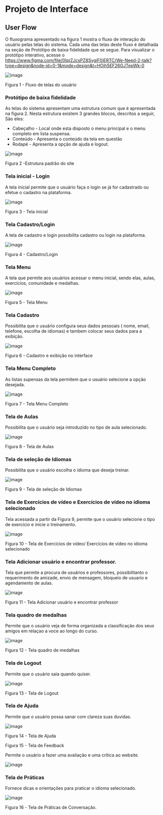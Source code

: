
# Projeto de Interface


## User Flow

O fluxograma apresentado na figura 1 mostra o fluxo de interação do usuário pelas telas do sistema. Cada uma das telas deste fluxo é detalhada na seção de Protótipo de baixa fidelidade que se segue. Para visualizar o protótipo interativo, acesse o https://www.figma.com/file/0lqrZJcsPZ8SygiF0iERTC/We-Need-2-talk?type=design&node-id=0-1&mode=design&t=HOjh5EF26GJTepWk-0


![image](https://github.com/ICEI-PUC-Minas-PMV-ADS/pmv-ads-2023-2-e1-proj-web-t10-we_need_2_talk/assets/144388125/2550a6ea-0318-449d-bb82-2039f4bc3391)


Figura 1 - Fluxo de telas do usuário


### Protótipo de baixa fidelidade

As telas do sistema apresentam uma estrutura comum que é apresentada na figura 2.
Nesta estrutura existem 3 grandes blocos, descritos a seguir, São eles:
<ul>
<li>Cabeçalho - Local onde esta disposto o menu principal e o menu completo em lista suspensa.</li>
<li>Conteúdo - Apresenta o conteúdo da tela em questão</li>
<li>Rodapé - Apresenta a opção de ajuda e logout.</li>
</ul>

![image](https://github.com/ICEI-PUC-Minas-PMV-ADS/pmv-ads-2023-2-e1-proj-web-t10-we_need_2_talk/assets/144743493/d95f2175-668b-46ec-9c38-94717e4b7abb)

Figura 2 -Estrutura padrão do site


### Tela inicial - Login

A tela inicial permite que o usuário faça o login se já for cadastrado ou efetue o cadastro na plataforma.

![image](https://github.com/ICEI-PUC-Minas-PMV-ADS/pmv-ads-2023-2-e1-proj-web-t10-we_need_2_talk/assets/146040771/14233946-a029-46c7-9b90-cc06904c37dc)

Figura 3 - Tela inicial 


### Tela Cadastro/Login

A tela de cadastro e login possibilita cadastro ou login na plataforma.

![image](https://github.com/ICEI-PUC-Minas-PMV-ADS/pmv-ads-2023-2-e1-proj-web-t10-we_need_2_talk/assets/146040771/5ff6935c-9212-48b6-91cd-7f8f5f1835e4)

Figura 4 - Cadastro/Login

### Tela Menu

A tela que permite aos usuários acessar o menu inicial, sendo elas, aulas, exercícios, comunidade e medalhas.

![image](https://github.com/ICEI-PUC-Minas-PMV-ADS/pmv-ads-2023-2-e1-proj-web-t10-we_need_2_talk/assets/144743493/3123b828-9a99-4263-86ca-e68c70c5bf60)

Figura 5 - Tela Menu 

### Tela Cadastro 

Possibilita que o usuário configura seus dados pessoais ( nome, email, telefone, escolha de idiomas) e tambem colocar seus dados para a exibição.

![image](https://github.com/ICEI-PUC-Minas-PMV-ADS/pmv-ads-2023-2-e1-proj-web-t10-we_need_2_talk/assets/144743654/99d4f7f1-1b18-41ce-afa4-6f459da3cfce)

Figura 6 - Cadastro e exibição no interface

### Tela Menu Completo 

As listas supensas da tela permitem que o usuário selecione a opção desejada.

![image](https://github.com/ICEI-PUC-Minas-PMV-ADS/pmv-ads-2023-2-e1-proj-web-t10-we_need_2_talk/assets/144743654/842320f8-9201-47ab-9d07-deb366b3d61c) 

Figura 7 - Tela Menu Completo

### Tela de Aulas

Possibilita que o usuário seja introduzido no tipo de aula selecionado.

![image](https://github.com/ICEI-PUC-Minas-PMV-ADS/pmv-ads-2023-2-e1-proj-web-t10-we_need_2_talk/assets/144388125/b1d9109d-90bc-41da-a5ee-5d9fccd62b4e)

Figura 8 - Tela de Aulas 

### Tela de seleção de Idiomas

Possibilita que o usuário escolha o idioma que deseja treinar.

![image](https://github.com/ICEI-PUC-Minas-PMV-ADS/pmv-ads-2023-2-e1-proj-web-t10-we_need_2_talk/assets/144388125/3e09fbad-e00f-49de-9b2c-bdf702f8286a)

Figura 9 - Tela de seleção de Idiomas

### Tela de Exercícios de  vídeo e Exercícios de  vídeo no idioma selecionado

Tela acessada a partir da Figura 9, permite que o usuário selecione o tipo de exercício e inicie o treinamento.

![image](https://github.com/ICEI-PUC-Minas-PMV-ADS/pmv-ads-2023-2-e1-proj-web-t10-we_need_2_talk/assets/144388125/cf1a6181-b842-4f1c-bd08-e5352330c708)

Figura 10 - Tela de Exercícios de  vídeo/ Exercícios de  vídeo no idioma selecionado

### Tela Adicionar usuário e encontrar professor.

Tela que permite a procura de usuários e professores, possibilitanto o requerimento de amizade, envio de mensagem, bloqueio de usuario e agendamento de aulas.

![image](https://github.com/ICEI-PUC-Minas-PMV-ADS/pmv-ads-2023-2-e1-proj-web-t10-we_need_2_talk/assets/144743493/608498cc-595f-4178-ab9f-e7d53418399f)

Figura 11 - Tela Adicionar usuário e encontrar professor

### Tela quadro de medalhas

Permite que o usuário veja de forma organizada a classificação dos seus amigos em relaçao a voce ao longo do curso.

![image](https://github.com/ICEI-PUC-Minas-PMV-ADS/pmv-ads-2023-2-e1-proj-web-t10-we_need_2_talk/assets/144388125/6a86fd6c-ea9a-43fc-bfd7-6ff85c1d328b)

Figura 12 - Tela quadro de medalhas

### Tela de Logout

Permite que o usuário saia quando quiser.

![image](https://github.com/ICEI-PUC-Minas-PMV-ADS/pmv-ads-2023-2-e1-proj-web-t10-we_need_2_talk/assets/144388125/2bffef18-6d7d-4ff6-b62c-3d20a877a504)

Figura 13 - Tela de Logout

### Tela de Ajuda

Permite que o usuário possa sanar com clareza suas duvidas.

![image](https://github.com/ICEI-PUC-Minas-PMV-ADS/pmv-ads-2023-2-e1-proj-web-t10-we_need_2_talk/assets/144388125/9323697f-54a6-4de8-9f42-3ad6581b6230)

Figura 14 - Tela de Ajuda


Figura 15 - Tela de Feedback

Permite o usuário a fazer uma avaliação e uma crítica ao website.


![image](https://github.com/ICEI-PUC-Minas-PMV-ADS/pmv-ads-2023-2-e1-proj-web-t10-we_need_2_talk/assets/146040771/ead2b6b8-b1a8-4890-9273-d85be5c50793)

### Tela de Práticas

Fornece dicas e orientações para praticar o idioma selecionado.

![image](https://github.com/ICEI-PUC-Minas-PMV-ADS/pmv-ads-2023-2-e1-proj-web-t10-we_need_2_talk/assets/144743493/5bd73f7d-14ae-444f-8805-39c0eb0842db)


Figura 16 - Tela de Práticas de Conversação.
